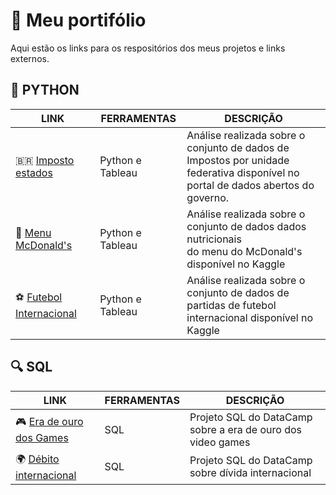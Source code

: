 # 📑 Meu portifólio
Aqui estão os links para os respositórios dos meus projetos e links externos.

## 🐍 PYTHON
| LINK                                                                              | FERRAMENTAS       | DESCRIÇÃO                                                                                                                           |
|-----------------------------------------------------------------------------------|-------------------|-------------------------------------------------------------------------------------------------------------------------------------|
|   🇧🇷 [Imposto estados](https://github.com/SillvioDaniel/imposto_estados)            | Python e Tableau | Análise realizada sobre o conjunto de dados de Impostos por unidade<br>federativa disponível no portal de dados abertos do governo. |
| 🍔 [Menu McDonald's](https://github.com/SillvioDaniel/menu_mcdonalds)              | Python e Tableau | Análise realizada sobre o conjunto de dados dados nutricionais<br>do menu do McDonald's disponível no Kaggle                        |
| ⚽ [Futebol Internacional](https://github.com/SillvioDaniel/futebol_internacional) | Python e Tableau | Análise realizada sobre o conjunto de dados de partidas de futebol<br>internacional disponível no Kaggle                             |

## 🔍 SQL
| LINK                                                                            | FERRAMENTAS | DESCRIÇÃO                                                   |
|---------------------------------------------------------------------------------|-------------|-------------------------------------------------------------|
| 🎮 [Era de ouro dos Games](https://github.com/SillvioDaniel/era_ouro_games)       |       SQL   | Projeto SQL do DataCamp sobre a era de ouro dos video games |
| 🌍 [Débito internacional](https://github.com/SillvioDaniel/debito_internacional) |       SQL   | Projeto SQL do DataCamp sobre dívida internacional          |
